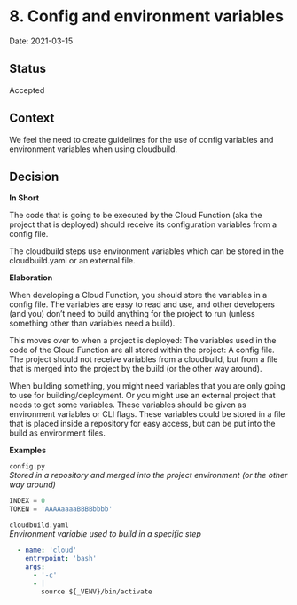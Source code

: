 # 8. Config and environment variables

Date: 2021-03-15

## Status

Accepted

## Context

We feel the need to create guidelines for the use of config variables and environment variables when using cloudbuild.

## Decision

**In Short**

The code that is going to be executed by the Cloud Function (aka the project that is deployed) should receive its configuration variables from a config file. 

The cloudbuild steps use environment variables which can be stored in the cloudbuild.yaml or an external file.

**Elaboration**

When developing a Cloud Function, you should store the variables in a config file. The variables are easy to read and use, and other developers (and you) don’t need to build anything for the project to run (unless something other than variables need a build).

This moves over to when a project is deployed: The variables used in the code of the Cloud Function are all stored within the project: A config file. The project should not receive variables from a cloudbuild, but from a file that is merged into the project by the build (or the other way around).

When building something, you might need variables that you are only going to use for building/deployment. Or you might use an external project that needs to get some variables. These variables should be given as environment variables or CLI flags. These variables could be stored in a file that is placed inside a repository for easy access, but can be put into the build as environment files.

**Examples**

`config.py` <br>
*Stored in a repository and merged into the project environment (or the other way around)*
```python
INDEX = 0
TOKEN = 'AAAAaaaaBBBBbbbb'
```

`cloudbuild.yaml` <br>
*Environment variable used to build in a specific step*
```yaml
  - name: 'cloud'
    entrypoint: 'bash'
    args:
      - '-c'
      - |
        source ${_VENV}/bin/activate
```